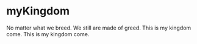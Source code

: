# myKingdom
No matter what we breed.
We still are made of greed.
This is my kingdom come.
This is my kingdom come.

